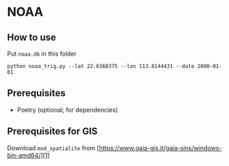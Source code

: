 # NOAA

## How to use

Put `noaa.db` in this folder

`python noaa_trig.py --lat 22.6368375 --lon 113.8144431 --date 2000-01-01`

## Prerequisites

* Poetry (optional; for dependencies)

## Prerequisites for GIS

Download `mod_spatialite` from [https://www.gaia-gis.it/gaia-sins/windows-bin-amd64/][1]

[1]: https://www.gaia-gis.it/gaia-sins/windows-bin-amd64/

